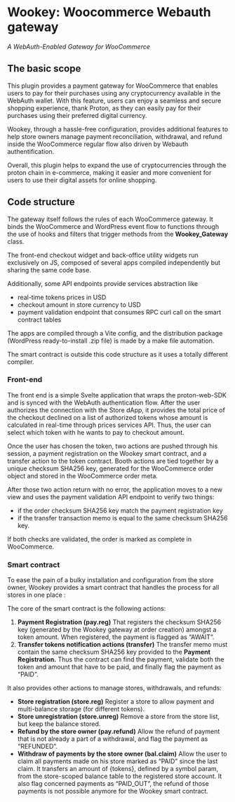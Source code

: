 # Wookey: Woocommerce Webauth gateway
*A WebAuth-Enabled Gateway for WooCommerce*

## The basic scope

This plugin provides a payment gateway for WooCommerce that enables users to pay for their purchases using any cryptocurrency available in the WebAuth wallet. With this feature, users can enjoy a seamless and secure shopping experience, thank Proton, as they can easily pay for their purchases using their preferred digital currency.

Wookey, through a hassle-free configuration, provides additional features to help store owners manage payment reconciliation, withdrawal, and refund inside the WooCommerce regular flow also driven by Webauth authentification. 

Overall, this plugin helps to expand the use of cryptocurrencies through the proton chain in e-commerce, making it easier and more convenient for users to use their digital assets for online shopping.

## Code structure

The gateway itself follows the rules of each WooCommerce gateway. It binds the WooCommerce and WordPress event flow to functions through the use of hooks and filters that trigger methods from the **Wookey_Gateway** class.

The front-end checkout widget and back-office utility widgets run exclusively on JS, composed of several apps compiled independently but sharing the same code base. 

Additionally, some API endpoints provide services abstraction like 

- real-time tokens prices in USD
- checkout amount in store currency to USD
- payment validation endpoint that consumes RPC curl call on the smart contract tables

The apps are compiled through a Vite config, and the distribution package (WordPress ready-to-install .zip file) is made by a make file automation.

The smart contract is outside this code structure as it uses a totally different compiler. 

### Front-end

The front end is a simple Svelte application that wraps the proton-web-SDK and is synced with the WebAuth authentication flow. After the user authorizes the connection with the Store dApp, it provides the total price of the checkout declined on a list of authorized tokens whose amount is calculated in real-time through prices services API. Thus, the user can select which token with he wants to pay to checkout amount.

Once the user has chosen the token, two actions are pushed through his session, a payment registration on the Wookey smart contract, and a transfer action to the token contract. Booth actions are tied together by a unique checksum SHA256 key, generated for the WooCommerce order object and stored in the WooCommerce order meta. 

After those two action return with no error,  the application moves to a new view and uses the payment validation API endpoint to verify two things:  

- if the order checksum SHA256 key match the payment registration key
- if the transfer transaction memo is equal to the same checksum SHA256 key.

If both checks are validated, the order is marked as complete in WooCommerce. 

### Smart contract

To ease the pain of a bulky installation and configuration from the store owner, Wookey provides a smart contract that handles the process for all stores in one place :

The core of the smart contract is the following actions: 

1. **Payment Registration (pay.reg)** 
That registers the checksum SHA256 key (generated by the Wookey gateway at order creation) amongst a token amount. When registered, the payment is flagged as “AWAIT”. 
2. **Transfer tokens notification actions (transfer)**
The transfer memo must contain the same checksum SHA256 key provided to the **Payment Registration.** Thus the contract can find the payment, validate both the token and amount that have to be paid, and finally flag the payment as “PAID”.

It also provides other actions to manage stores, withdrawals, and refunds:

- **Store registration (store.reg)**
Register a store to allow payment and multi-balance storage (for different tokens).
- **Store unregistration (store.unreg)**
Remove a store from the store list, but keep the balance stored.
- **Refund by the store owner (pay.refund)**
Allow the refund of payment that is not already a part of a withdrawal, and flag the payment as “REFUNDED”.
- **Withdraw of payments by the store owner (bal.claim)**
Allow the user to claim all payments made on his store marked as “PAID” since the last claim. It transfers an amount of {tokens}, defined by a symbol param, from the store-scoped balance table to the registered store account. It also flag concerned payments as “PAID_OUT”, the refund of those payments is not possible anymore for the Wookey smart contract.
